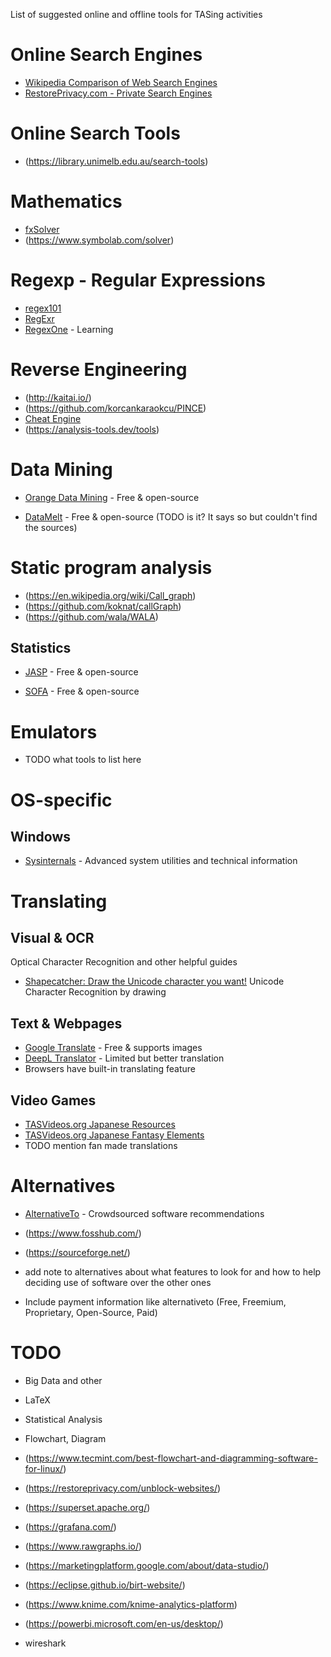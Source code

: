 List of suggested online and offline tools for TASing activities

# Online Search Engines

- [Wikipedia Comparison of Web Search Engines](https://en.wikipedia.org/wiki/Comparison_of_web_search_engines)
- [RestorePrivacy.com - Private Search Engines](https://restoreprivacy.com/private-search-engine/)

# Online Search Tools
- (https://library.unimelb.edu.au/search-tools)

# Mathematics

- [fxSolver](https://www.fxsolver.com/)
- (https://www.symbolab.com/solver)


# Regexp - Regular Expressions

- [regex101](https://regex101.com/)
- [RegExr](https://regexr.com/)
- [RegexOne](https://regexone.com/) - Learning


# Reverse Engineering

- (http://kaitai.io/)
- (https://github.com/korcankaraokcu/PINCE)
- [Cheat Engine](https://www.cheatengine.org/)
- (https://analysis-tools.dev/tools)

# Data Mining

- [Orange Data Mining](https://orangedatamining.com/) - Free & open-source

- [DataMelt](https://datamelt.org/|DataMelt) - Free & open-source (TODO is it? It says so but couldn't find the sources)

# Static program analysis

- (https://en.wikipedia.org/wiki/Call_graph)
- (https://github.com/koknat/callGraph)
- (https://github.com/wala/WALA)


## Statistics

- [JASP](https://jasp-stats.org/) - Free & open-source

- [SOFA](https://www.sofastatistics.com/home.php) - Free & open-source

# Emulators

- TODO what tools to list here

# OS-specific

## Windows

- [Sysinternals](https://docs.microsoft.com/en-us/sysinternals/) - Advanced system utilities and technical information

# Translating 

## Visual & OCR

Optical Character Recognition and other helpful guides

- [Shapecatcher: Draw the Unicode character you want!](https://shapecatcher.com/) Unicode Character Recognition by drawing

## Text & Webpages

- [Google Translate](https://translate.google.com/) - Free & supports images
- [DeepL Translator](https://www.deepl.com/translator) - Limited but better translation
- Browsers have built-in translating feature

## Video Games

- [TASVideos.org Japanese Resources](https://tasvideos.org/JapaneseResources)
- [TASVideos.org Japanese Fantasy Elements](https://tasvideos.org/JapaneseFantasyElements)
- TODO mention fan made translations

# Alternatives

- [AlternativeTo](https://alternativeto.net/) - Crowdsourced software recommendations
- (https://www.fosshub.com/)
- (https://sourceforge.net/)

- add note to alternatives about what features to look for and how to help deciding use of software over the other ones

* Include payment information like alternativeto (Free, Freemium, Proprietary, Open-Source, Paid)

# TODO
- Big Data and other
- LaTeX
- Statistical Analysis

- Flowchart, Diagram
- (https://www.tecmint.com/best-flowchart-and-diagramming-software-for-linux/)

- (https://restoreprivacy.com/unblock-websites/)

- (https://superset.apache.org/)
- (https://grafana.com/)
- (https://www.rawgraphs.io/)
- (https://marketingplatform.google.com/about/data-studio/)
- (https://eclipse.github.io/birt-website/)
- (https://www.knime.com/knime-analytics-platform)
- (https://powerbi.microsoft.com/en-us/desktop/)

- wireshark